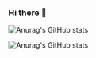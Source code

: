 ### Hi there 👋

![Anurag's GitHub stats](https://github-readme-stats.vercel.app/api?username=kimz1121&show_icons=true&theme=shades-of-purple&count_private=true)

![Anurag's GitHub stats](https://github-readme-stats.vercel.app/api?username=kimz1121&count_private=true)

<!--
**kimz1121/kimz1121** is a ✨ _special_ ✨ repository because its `README.md` (this file) appears on your GitHub profile.

Here are some ideas to get you started:

- 🔭 I’m currently working on ...
- 🌱 I’m currently learning ...
- 👯 I’m looking to collaborate on ...
- 🤔 I’m looking for help with ...
- 💬 Ask me about ...
- 📫 How to reach me: ...
- 😄 Pronouns: ...
- ⚡ Fun fact: ...
-->
